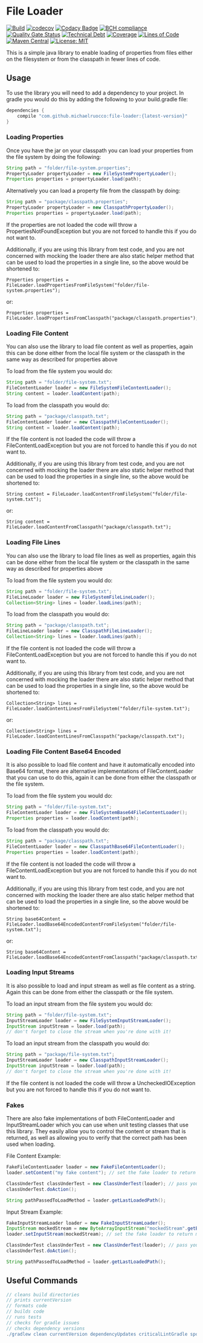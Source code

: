 # File Loader

[![Build](https://github.com/michaelruocco/file-loader/workflows/pipeline/badge.svg)](https://github.com/michaelruocco/file-loader/actions)
[![codecov](https://codecov.io/gh/michaelruocco/file-loader/branch/master/graph/badge.svg?token=FWDNP534O7)](https://codecov.io/gh/michaelruocco/file-loader)
[![Codacy Badge](https://app.codacy.com/project/badge/Grade/272889cf707b4dcb90bf451392530794)](https://www.codacy.com/gh/michaelruocco/file-loader/dashboard?utm_source=github.com&amp;utm_medium=referral&amp;utm_content=michaelruocco/file-loader&amp;utm_campaign=Badge_Grade)
[![BCH compliance](https://bettercodehub.com/edge/badge/michaelruocco/file-loader?branch=master)](https://bettercodehub.com/)
[![Quality Gate Status](https://sonarcloud.io/api/project_badges/measure?project=michaelruocco_file-loader&metric=alert_status)](https://sonarcloud.io/dashboard?id=michaelruocco_file-loader)
[![Technical Debt](https://sonarcloud.io/api/project_badges/measure?project=michaelruocco_file-loader&metric=sqale_index)](https://sonarcloud.io/dashboard?id=michaelruocco_file-loader)
[![Coverage](https://sonarcloud.io/api/project_badges/measure?project=michaelruocco_file-loader&metric=coverage)](https://sonarcloud.io/dashboard?id=michaelruocco_file-loader)
[![Lines of Code](https://sonarcloud.io/api/project_badges/measure?project=michaelruocco_file-loader&metric=ncloc)](https://sonarcloud.io/dashboard?id=michaelruocco_file-loader)
[![Maven Central](https://img.shields.io/maven-central/v/com.github.michaelruocco/file-loader.svg?label=Maven%20Central)](https://search.maven.org/search?q=g:%22com.github.michaelruocco%22%20AND%20a:%22file-loader%22)
[![License: MIT](https://img.shields.io/badge/License-MIT-yellow.svg)](https://opensource.org/licenses/MIT)

This is a simple java library to enable loading of properties from files
either on the filesystem or from the classpath in fewer lines of code.

## Usage

To use the library you will need to add a dependency to your project. In
gradle you would do this by adding the following to your build.gradle file:

```gradle
dependencies {
    compile "com.github.michaelruocco:file-loader:{latest-version}"
}
```

### Loading Properties

Once you have the jar on your classpath you can load your properties from
the file system by doing the following:

```java
String path = "folder/file-system.properties";
PropertyLoader propertyLoader = new FileSystemPropertyLoader();
Properties properties = propertyLoader.load(path);
```

Alternatively you can load a property file from the classpath by doing:

```java
String path = "package/classpath.properties";
PropertyLoader propertyLoader = new ClasspathPropertyLoader();
Properties properties = propertyLoader.load(path);
```

If the properties are not loaded the code will throw a PropertiesNotFoundException
but you are not forced to handle this if you do not want to.

Additionally, if you are using this library from test code, and you are not concerned
with mocking the loader there are also static helper method that can be used to load
the properties in a single line, so the above would be shortened to:

```
Properties properties = FileLoader.loadPropertiesFromFileSystem("folder/file-system.properties");
```

or:

```
Properties properties = FileLoader.loadPropertiesFromClasspath("package/classpath.properties");
```

### Loading File Content

You can also use the library to load file content as well as properties, again this
can be done either from the local file system or the classpath in the same way as
described for properties above

To load from the file system you would do:

```java
String path = "folder/file-system.txt";
FileContentLoader loader = new FileSystemFileContentLoader();
String content = loader.loadContent(path);
```

To load from the classpath you would do:

```java
String path = "package/classpath.txt";
FileContentLoader loader = new ClasspathFileContentLoader();
String content = loader.loadContent(path);
```

If the file content is not loaded the code will throw a FileContentLoadException
but you are not forced to handle this if you do not want to.

Additionally, if you are using this library from test code, and you are not concerned
with mocking the loader there are also static helper method that can be used to load
the properties in a single line, so the above would be shortened to:

```
String content = FileLoader.loadContentFromFileSystem("folder/file-system.txt");
```

or:

```
String content = FileLoader.loadContentFromClasspath("package/classpath.txt");
```

### Loading File Lines

You can also use the library to load file lines as well as properties, again this
can be done either from the local file system or the classpath in the same way as
described for properties above

To load from the file system you would do:

```java
String path = "folder/file-system.txt";
FileLineLoader loader = new FileSystemFileLineLoader();
Collection<String> lines = loader.loadLines(path);
```

To load from the classpath you would do:

```java
String path = "package/classpath.txt";
FileLineLoader loader = new ClasspathFileLineLoader();
Collection<String> lines = loader.loadLines(path);
```

If the file content is not loaded the code will throw a FileContentLoadException
but you are not forced to handle this if you do not want to.

Additionally, if you are using this library from test code, and you are not concerned
with mocking the loader there are also static helper method that can be used to load
the properties in a single line, so the above would be shortened to:

```
Collection<String> lines = FileLoader.loadContentLinesFromFileSystem("folder/file-system.txt");
```

or:

```
Collection<String> lines = FileLoader.loadContentLinesFromClasspath("package/classpath.txt");
```

### Loading File Content Base64 Encoded

It is also possible to load file content and have it automatically
encoded into Base64 format, there are alternative implementations of 
FileContentLoader that you can use to do this, again it can be done
from either the classpath or the file system.

To load from the file system you would do:

```java
String path = "folder/file-system.txt";
FileContentLoader loader = new FileSystemBase64FileContentLoader();
Properties properties = loader.loadContent(path);
```

To load from the classpath you would do:

```java
String path = "package/classpath.txt";
FileContentLoader loader = new ClasspathBase64FileContentLoader();
Properties properties = loader.loadContent(path);
```

If the file content is not loaded the code will throw a FileContentLoadException
but you are not forced to handle this if you do not want to.

Additionally, if you are using this library from test code, and you are not concerned
with mocking the loader there are also static helper method that can be used to load
the properties in a single line, so the above would be shortened to:

```
String base64Content = FileLoader.loadBase64EncodedContentFromFileSystem("folder/file-system.txt");
```

or:

```
String base64Content = FileLoader.loadBase64EncodedContentFromClasspath("package/classpath.txt");
```

### Loading Input Streams

It is also possible to load and input stream as well as file content
as a string. Again this can be done from either the classpath or
the file system.

To load an input stream from the file system you would do:

```java
String path = "folder/file-system.txt";
InputStreamLoader loader = new FileSystemInputStreamLoader();
InputStream inputStream = loader.load(path);
// don't forget to close the stream when you're done with it!
```

To load an input stream from the classpath you would do:

```java
String path = "package/file-system.txt";
InputStreamLoader loader = new ClasspathInputStreamLoader();
InputStream inputStream = loader.load(path);
// don't forget to close the stream when you're done with it!
```

If the file content is not loaded the code will throw a UncheckedIOException
but you are not forced to handle this if you do not want to.

### Fakes

There are also fake implementations of both FileContentLoader
and InputStreamLoader which you can use when unit testing classes
that use this library. They easily allow you to control the content
or stream that is returned, as well as allowing you to verify that
the correct path has been used when loading.

File Content Example:

```java
FakeFileContentLoader loader = new FakeFileContentLoader();
loader.setContent("my fake content"); // set the fake loader to return specified file content when load method is called

ClassUnderTest classUnderTest = new ClassUnderTest(loader); // pass your fake loader to your class under test
classUnderTest.doAction();

String pathPassedToLoadMethod = loader.getLastLoadedPath();
```

Input Stream Example:

```java
FakeInputStreamLoader loader = new FakeInputStreamLoader();
InputStream mockedStream = new ByteArrayInputStream("mockedStream".getBytes());
loader.setInputStream(mockedStream); // set the fake loader to return mocked input stream when load method is called

ClassUnderTest classUnderTest = new ClassUnderTest(loader); // pass your fake loader to your class under test
classUnderTest.doAction();

String pathPassedToLoadMethod = loader.getLastLoadedPath();
```

## Useful Commands

```gradle
// cleans build directories
// prints currentVersion
// formats code
// builds code
// runs tests
// checks for gradle issues
// checks dependency versions
./gradlew clean currentVersion dependencyUpdates criticalLintGradle spotlessApply build
```